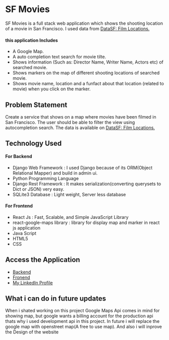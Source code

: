 # SF Movies

SF Movies is a full stack web application which shows the shooting location of a movie in San Francisco.
I used data from <a href="https://data.sfgov.org/Culture-and-Recreation/Film-Locations-in-San-Francisco/yitu-d5am">DataSF: Film Locations.</a>

#### this application Includes

- A Google Map.
- A auto completion text search for movie tilte.
- Shows information (Such as: Director Name, Writer Name, Actors etc) of searched movie.
- Shows markers on the map of different shooting locations of searched movie.
- Shows movie name, location and a funfact about that location (related to movie) when you click on the marker.

## Problem Statement

Create a service that shows on a map where movies have been filmed in San
Francisco. The user should be able to filter the view using autocompletion
search.
The data is available on <a href="https://data.sfgov.org/Culture-and-Recreation/Film-Locations-in-San-Francisco/yitu-d5am">DataSF: Film Locations.</a>

## Technology Used

#### For Backend

- Django Web Framework :
  I used Django because of its ORM(Object Relational Mapper) and build in admin ui.
- Python Programming Language
- Django Rest Framework :
  It makes serialization(converting querysets to Dict or JSON) very easy.
- SQLite3 Database :
  Light weight, Server less database

#### For Frontend

- React Js :
  Fast, Scalable, and Simple JavaScript Library
- react-google-maps library :
  library for display map and marker in react js application
- Java Script
- HTML5
- CSS

## Access the Application

- <a href="https://sfmovies.pythonanywhere.com/">Backend</a>
- <a href="https://sfmovies2.web.app/">Fronend</a>
- <a href="https://www.linkedin.com/in/rajtosh-ranjan-335ab1179/">My LinkedIn Profile</a>

## What i can do in future updates

When i shated working on this project Google Maps Api comes in mind for showing map, but google wants a billing account for the production api thats why i used development api in this project. In future i will replace the google map with openstreet map(A free to use map).
And also i will inprove the Design of the website
